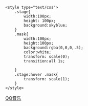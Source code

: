 <html lang="en">
<head>
    <meta charset="UTF-8">
    <meta name="viewport" content="width=device-width, initial-scale=1.0">
    <meta http-equiv="X-UA-Compatible" content="ie=edge">
    <title>Document</title>
    
    <style type="text/css">
    	.stage{
    		width:100px;
    		height: 100px;
    		background:skyblue;
    	}
    	.mask{
    		width:100px;
    		height:100px;
    		background:rgba(0,0,0,.5);
    		color:white;
    		transform: scale(0);
    		transition:all 1s;
            
    	}
    	.stage:hover .mask{
    		transform: scale(1);
    	}
    </style>
</head>
<body>
    <div class="stage">
       <a href="https://xiaohu2200.github.io/xiaohuchangku/qqyinyue/"> <div class="mask">QQ音乐</div></a>
    </div>
    
</body>
</html>

